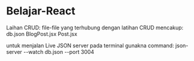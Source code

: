 # Belajar-React

Laihan CRUD:
file-file yang terhubung dengan latihan CRUD mencakup:
db.json
BlogPost.jsx
Post.jsx

untuk menjalan Live JSON server pada terminal gunakna command: json-server --watch db.json --port 3004
